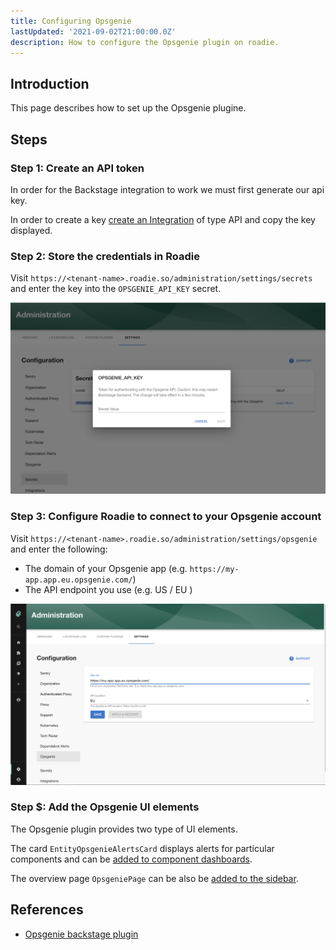 ```yaml
---
title: Configuring Opsgenie
lastUpdated: '2021-09-02T21:00:00.0Z'
description: How to configure the Opsgenie plugin on roadie.
---
```


## Introduction

This page describes how to set up the Opsgenie plugine.

## Steps

### Step 1: Create an API token

In order for the Backstage integration to work we must first generate our api key.

In order to create a key [create an Integration](https://support.atlassian.com/opsgenie/docs/create-a-default-api-integration/) of type API and copy the key displayed.

### Step 2: Store the credentials in Roadie

Visit `https://<tenant-name>.roadie.so/administration/settings/secrets` and enter the key into the `OPSGENIE_API_KEY` secret.

![Set OPSGENIE_API_KEY via UI](./secret.png)

### Step 3: Configure Roadie to connect to your Opsgenie account

Visit `https://<tenant-name>.roadie.so/administration/settings/opsgenie` and enter the following:
* The domain of your Opsgenie app (e.g. `https://my-app.app.eu.opsgenie.com/`)
* The API endpoint you use (e.g. US / EU )

![Set Opsgenie Config](./config.png)

### Step $: Add the Opsgenie UI elements

The Opsgenie plugin provides two type of UI elements. 

The card `EntityOpsgenieAlertsCard` displays alerts for particular components and can be [added to component dashboards](/docs/getting-started/updating-the-ui/#updating-dashboards). 

The overview page `OpsgeniePage` can be also be [added to the sidebar](/docs/getting-started/updating-the-ui#updating-the-sidebar).

## References

- [Opsgenie backstage plugin](https://github.com/K-Phoen/backstage-plugin-opsgenie)
